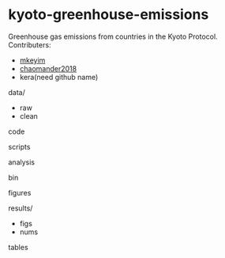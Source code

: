 # kyoto-greenhouse-emissions

Greenhouse gas emissions from countries in the Kyoto Protocol.
Contributers:
- [mkeyim](https://github.com/mkeyim)
- [chaomander2018](https://github.com/chaomander2018)
- kera(need github name)

data/
  - raw
  - clean
  
code

scripts

analysis

bin

figures

results/
  - figs
  - nums

tables
